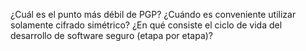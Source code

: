 ¿Cuál es el punto más débil de PGP?
¿Cuándo es conveniente utilizar solamente cifrado simétrico?
¿En qué consiste el ciclo de vida del desarrollo de software seguro (etapa por etapa)?
